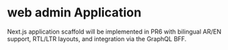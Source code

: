 # web admin Application

Next.js application scaffold will be implemented in PR6 with bilingual AR/EN support, RTL/LTR layouts, and integration via the GraphQL BFF.

